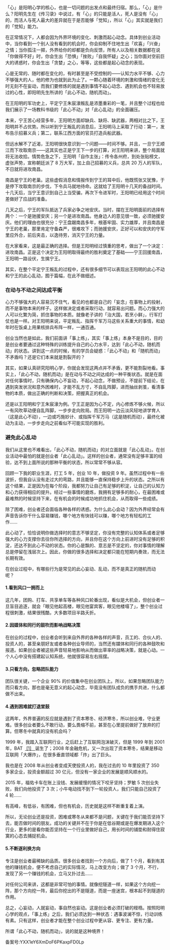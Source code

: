 「心」是阳明心学的核心，也是一切问题的出发点和最终归宿。那么，「心」是什么？阳明先生在《传习录》中说过，有「心」的只能是活人，死人是没有「心」的，而活人与死人最大的差异就在于是否能够「觉知」，所以「心」其实就是我们的「觉知」能力。 

在正常情况下，人都会因为外界环境的变化、刺激而起心动念。具体到创业活动中，当你看到一个别人没有看到的机会时，你会抑制不住地生出「欢喜」「兴奋」之情；当你孤注一掷，外界给你的却都是负向反馈，所有人以及相关数据都在说「你做得不好」时，你会生出「恐惧」「挫败」「自我怀疑」之心；当你面对空前巨大的诱惑时，你会生出「贪婪」之心，等等，这些都是起心动念的表现。 

心是无常的、随时都在变化的，有时甚至是不受控制的——认知力水平不够、心力不够强大的人，他的修为也就到此为止了。一颗心随着环境的刺激和情绪的变化无时无刻不在妄动，而我们要修炼的就是遇到事情不起心动念、遇到机会也不轻易放过的心性，即阳明先生所讲的「此心不动，随机而动」。 

在王阳明的军功史上，平定宁王朱宸濠叛乱是浓墨重彩的一笔，并且整个过程也给我们展示了一场教科书级的「此心不动」对「此心乱动」的全面碾压。 

本来，宁王苦心经营多年，王阳明方面却缺兵、缺将、缺武器，两相对比之下，王阳明并不占优势。所以听到宁王叛乱的消息后，王阳明马上采取了行动：第一，发布告示招募义兵；第二，联系江西方面的官员打造兵船武器。 

但远水解不了近渴，王阳明很快意识到一个问题——时间不够。并且，一旦宁王顺江而下攻取南京——这其实也正是宁王下一步的打算，对王阳明来讲，整个局面就将无法收拾。情势危急之下，王阳明「自作主张」：传令各州府，到处张贴榜文，虚张声势，宣称朝廷派了 8 万大军，加上自己招募的义兵，总共 20 万人的军队，不日就将进攻南昌。 

南昌是宁王的老巢。这些虚假消息和情报传到宁王的耳中后，他既慌张又犹豫，于是停下攻取南京的步伐，下令兵马就地待命。这就给了王阳明十几天的备战时间。十几天后，当宁王意识到自己上当受骗，再次下令进军时，王阳明已经用这个时间差做好了应战的准备。 

几天之后，宁王的军队抵达了兵家必争之地安庆。当时，摆在王阳明面前的选择有两个：一个是驰援安庆；另一个是进攻南昌。他身边人的意见很一致，必须驰援安庆。他们的理由也很充分：宁王盘踞南昌多年，根基牢固、实力雄厚，并且南昌是宁王的老巢，那里肯定守备森严，很难攻下；而驰援安庆，正好可以和安庆的守军里应外合，前后夹击，以逸待劳，消灭宁王的力量。 

在大家看来，这是最正确的选择。但是王阳明经过慎重的思考，做出了一个决定：进攻南昌。正是这个决定为王阳明取得最终的胜利奠定了基础——宁王回援南昌，王阳明一路设伏，生擒宁王。 

其实，在整个平定宁王叛乱的过程中，还有很多细节可以表现出王阳明的此心不动和宁王的此心乱动，囿于篇幅，在此不做细述。 

### 在动与不动之间达成平衡 

心力不够强大的人容易沉不住气，看见的也都是自己的「妄念」在事物上的投射，而不是事物本来的样子。这样做决定或者采取行动，就容易出问题。而心力强大的人可以化繁为简，抓住事物的本质。就像老子讲的「治大国，若烹小鲜」，行军打仗也是一样。对王阳明来说，平定叛乱、指挥千军万马这些关系重大的事情，和幼年时在饭桌上用果核排兵布阵一样，一通百通。 

创业当然也是如此，我们前面讲「事上练」，其实「事上练」本身不是目的，目的是创业者要通过这种特殊的训练提升自己的心力水平，达到「此心不动，随机而动」的状态。讲到这一点的时候，有的学员会疑惑：「此心不动」和「随机而动」不矛盾吗？还是它们本来就是割裂开的？ 

其实，如果认真研究阳明心学，你就会发现这两点并不矛盾，更不能割裂地看。事实上，「此心不动，随机而动」是在动与不动之间达成的一种平衡状态。就是在面对任何事情时，只有确保内心不妄动，不起心动念，不做预设，不提前下结论，在遇到突发状况和意外困难时，才能不乱方寸，不自乱阵脚，进而抽丝剥茧，看清事物的本质，做出正确的判断和决策，把握真正的机会。 

还是以王阳明和宁王朱宸濠为例。宁王正是因为心不定，内心修炼不够火候，所以一有风吹草动便自乱阵脚，一步步走向败局。而王阳明一边云淡风轻地讲学育人（这是此心不动），一边或巧施妙计、或指挥千军万马（这是随机而动），最终化被动为主动，一步步走向之前看似不可能实现的胜利。 

### 避免此心乱动 

我们从这里也不难看出，「此心不动，随机而动」的对立面就是「此心乱动」。在创业活动中最怕的就是创业者「此心乱动」。这样的创业者，通常没有足够丰富的经验，达不到上面所说的那种平衡的状态，所以常常不够从容。 

回顾一下我的职业生涯，打工 5 年，创业 10 年，做投资 9 年。虽然过程中有一些波折，但我自认没有走过大的弯路，并且能够一直保持稳步上升的状态。之所以有这个结果，正是因为在每个阶段，我都努力让自己有足够的积淀，让自己的认知力和心力获得相应的提升。经过一些事情的磨炼，我拥有足够多的耐心，在最困难或最难熬的时候坚持下来，在有机会的时候成功地抓住机会，从而取得一些成绩。 

除了困难，创业者还会面临各种各样的诱惑。为什么此心会动？因为外界经常会有声音告诉你干什么容易赚钱，哪个地方有快钱可以赚，哪个地方有轻松的工作…… 

此心动了，恰恰说明你做选择时的意志不够坚定，你没有完整的认知体系或者足够强大的心力支撑你去往你所选择的方向，并且你在这个方向上前进时没有足够的积淀，还达不到此心不动的状态。你的心是飘的、意志是不坚定的，你对事情的理解总是停留在浅层次上。因此，你做的很多选择和决定都只能在短期内奏效，而无法长期有效。 

在创业过程中，有哪些行为是常见的此心妄动、乱动，而不是真正的随机而动呢？ 

#### 1.看到风口一拥而上 

这几年，团购、打车、共享单车等各种风口轮番出现，看似是大机会，但创业者一旦盲目追逐，就会「眼见他起高楼，眼见他宴宾客，眼见他楼塌了」，整个创业过程很刺激，结果很残酷，大多数项目半路夭折。 

#### 2.因媒体和同行的鼓吹而影响战略决策 

在创业的过程中，创业者会听到来自外界的各种各样的声音，员工的、合伙人的、投资人的，甚至亲朋好友或者各种创业导师的，当然还有媒体和同行的各种鼓吹和报道。如果创业者被这些声音轻易地影响从而做出草率的战略决策，就是心动。一个人心中没有搭建起认知系统，他就很容易左右摇摆。 

#### 3.只看方向，忽略团队能力 

团队很关键，一个企业 90\% 的价值集中在创业团队上。所以，如果忽略团队能力而只看方向，那也是毫无意义的起心动念，毕竟没有团队成负的携手共进，什么都做不出来。 

#### 4.遇到困难就打退堂鼓 

这两年，外界普遍的反应就是遇到了资本寒冬、经济寒冬，所以创业难，守业更难。很多创业者要么不敢行动，要么畏缩不前，甚至在心里提前做好了放弃的打算。但寒冬中就真的没有机会吗？ 

1999 年，我踏入互联网行业，之后赶上了互联网泡沫破灭，但是 1999 年到 2001 年，BAT  [ \[1\]   ](#comment_7605)诞生了；2008 年金融危机，又一次出现了资本寒冬，结果是移动互联网「大爆炸」，在很多垂直领域都「炸」出了巨头。 

我也是在 2008 年从创业者变成天使投资人的，我在过去的 10 年里投资了 350 多家企业，投资金额超过 30 亿元，但没有一家企业的发展是顺风顺水的。 

2015 年，福佑卡车在账上没钱、发展缓慢的情况下咬牙坚持；罗敏 5 次创业失败，我们向他投资了 3 次；小牛电动找不到下一轮投资人，我们只能自己投资了 4 轮…… 

有高峰，有低谷，有困难，但也有机会，历史就是这样不断重复着上演。 

所以，无论创业还是投资，困难或寒冬从来都不是问题，关键在于我们能否坚持下去，能否做时间的朋友。成功的关键并不在于你是在低谷期或是在爆发期进入这个行业，更多的是看你能否坚持在一个行业里做好自己，用长时间的铺垫和耐得住寂寞的心态去捕捉机会。 

#### 5.不断逐利换方向 

专注是创业者最稀缺的品质。很多创业者找到一个方向后，做了 1 个月，看到有其他的赚钱机会，便不考虑自己的实际情况，马上改变方向；做了 3 个月，不行，发现了另一个赚钱的机会，立马又扑过去…… 

对任何公司来讲，这都是非常可怕的事情。就像挖隧道一样，如果这个方向挖一阵，那个方向挖一阵，最后你挖出的不是隧道，而是一座迷宫，根本起不到隧道的作用。 

总之，心妄动，人就妄动，事自然也妄动。这是创业者必须打破的桎梏。按照阳明心学的观点，「事上练」之后，我们必须达到一种状态：遇事波澜不惊，行动训练有素。只有这样，创业者才能在整个创业过程中更从容、更专注、更有力量。 

所谓「此心不动，随机而动」，说的就是这种境界！ 

备案号:YXX1eY6XmDoF6PKaxpFD0Lp